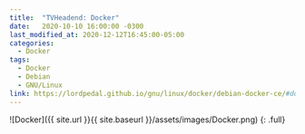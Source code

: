 ```yaml
---
title:  "TVHeadend: Docker"
date:   2020-10-10 16:00:00 -0300
last_modified_at: 2020-12-12T16:45:00-05:00
categories:
  - Docker
tags:
  - Docker
  - Debian
  - GNU/Linux
link: https://lordpedal.github.io/gnu/linux/docker/debian-docker-ce/#docker-tvheadend
---
```


![Docker]({{ site.url }}{{ site.baseurl }}/assets/images/Docker.png)
{: .full}